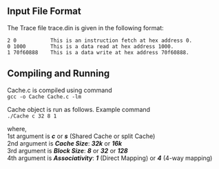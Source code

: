 ## Input File Format
The Trace file trace.din is given in the following format:
```
2 0           This is an instruction fetch at hex address 0.
0 1000        This is a data read at hex address 1000.
1 70f60888    This is a data write at hex address 70f60888.
```
## Compiling and Running
Cache.c is compiled using command\
      ```
      gcc -o Cache Cache.c -lm
      ```
      
Cache object is run as follows. Example command\
      ```
      ./Cache c 32 8 1
      ```

where,\
          1st argument is **_c_** or **_s_** (Shared Cache or split Cache)\
          2nd argument is **_Cache Size_**: **_32k_** or **_16k_**\
          3rd argument is **_Block Size_**: **_8_** or **_32_** or **_128_**\
          4th  argument is **_Associativity_**: **_1_** (Direct Mapping) or **_4_** (4-way mapping)
